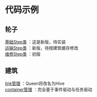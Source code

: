 # 代码示例

## 轮子
[基础Step类](Task~Step.js) ：这是新版，待实装  
[运输Step类](Task~Step~Transport.js) ：新版，待按建筑缓存修改  
[维修Step类](Task~Step~Repair.js) ：初版  

## 建筑
[link管理](111_Queen~link.js) ：Queen将改名为Hive  
[container管理](111_Hive~container.js) ：完全基于事件驱动与任务驱动  

